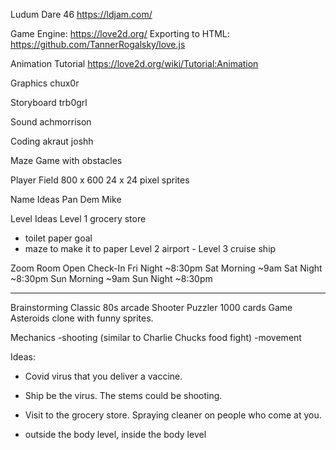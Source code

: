 Ludum Dare 46
https://ldjam.com/

Game Engine: https://love2d.org/
Exporting to HTML: https://github.com/TannerRogalsky/love.js

Animation Tutorial
https://love2d.org/wiki/Tutorial:Animation


Graphics
chux0r

Storyboard
trb0grl

Sound
achmorrison

Coding
akraut
joshh

Maze Game with obstacles

Player Field
800 x 600
24 x 24 pixel sprites


Name Ideas
Pan Dem Mike

Level Ideas
Level 1 grocery store
- toilet paper goal
- maze to make it to paper
Level 2 airport -
Level 3 cruise ship

Zoom Room Open
Check-In
Fri Night ~8:30pm
Sat Morning ~9am
Sat Night ~8:30pm
Sun Morning ~9am
Sun Night ~8:30pm



-----------------------
Brainstorming
Classic 80s arcade
Shooter
Puzzler
1000 cards Game
Asteroids clone with funny sprites.

Mechanics
-shooting (similar to Charlie Chucks food fight)
-movement

Ideas:
- Covid virus that you deliver a vaccine.
- Ship be the virus. The stems could be shooting.
- Visit to the grocery store. Spraying cleaner on people who come at you.

- outside the body level, inside the body level

